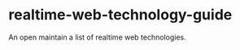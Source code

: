 realtime-web-technology-guide
=============================

An open maintain a list of realtime web technologies.
